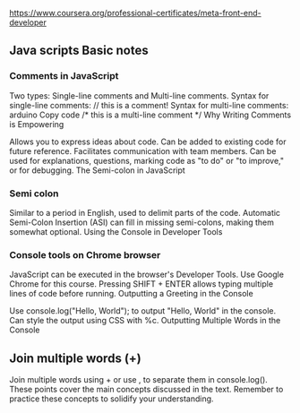 https://www.coursera.org/professional-certificates/meta-front-end-developer

## Java scripts Basic notes

### Comments in JavaScript

Two types: Single-line comments and Multi-line comments.
Syntax for single-line comments: // this is a comment!
Syntax for multi-line comments:
arduino
Copy code
/*
this
is
a
multi-line
comment
*/
Why Writing Comments is Empowering

Allows you to express ideas about code.
Can be added to existing code for future reference.
Facilitates communication with team members.
Can be used for explanations, questions, marking code as "to do" or "to improve," or for debugging.
The Semi-colon in JavaScript

### Semi colon
Similar to a period in English, used to delimit parts of the code.
Automatic Semi-Colon Insertion (ASI) can fill in missing semi-colons, making them somewhat optional.
Using the Console in Developer Tools

### Console tools on Chrome browser
JavaScript can be executed in the browser's Developer Tools.
Use Google Chrome for this course.
Pressing SHIFT + ENTER allows typing multiple lines of code before running.
Outputting a Greeting in the Console

Use console.log("Hello, World"); to output "Hello, World" in the console.
Can style the output using CSS with %c.
Outputting Multiple Words in the Console

## Join multiple words (+)
Join multiple words using + or use , to separate them in console.log().
These points cover the main concepts discussed in the text. Remember to practice these concepts to solidify your understanding.